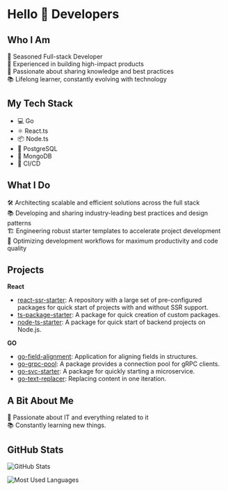 # Hello 👋 Developers

## Who I Am
🚀 Seasoned Full-stack Developer  
💼 Experienced in building high-impact products  
🌟 Passionate about sharing knowledge and best practices  
📚 Lifelong learner, constantly evolving with technology  

## My Tech Stack
- 💻 Go
- ⚛️ React.ts
- 📦 Node.ts
- 🐘 PostgreSQL
- 🍃 MongoDB
- 🔄 CI/CD

## What I Do
🛠️ Architecting scalable and efficient solutions across the full stack  
📚 Developing and sharing industry-leading best practices and design patterns  
🏗️ Engineering robust starter templates to accelerate project development  
🔄 Optimizing development workflows for maximum productivity and code quality  

## Projects
**React**
- [react-ssr-starter](https://github.com/t34-dev/react-ssr-starter): A repository with a large set of pre-configured packages for quick start of projects with and without SSR support.
- [ts-package-starter](https://github.com/t34-dev/ts-package-starter): A package for quick creation of custom packages.
- [node-ts-starter](https://github.com/t34-dev/node-ts-starter): A package for quick start of backend projects on Node.js.

**GO**
- [go-field-alignment](https://github.com/t34-dev/go-field-alignment): Application for aligning fields in structures.
- [go-grpc-pool](https://github.com/t34-dev/go-grpc-pool): A package provides a connection pool for gRPC clients.
- [go-svc-starter](https://github.com/t34-dev/go-svc-starter): A package for quickly starting a microservice.
- [go-text-replacer](https://github.com/t34-dev/go-text-replacer): Replacing content in one iteration.
  

## A Bit About Me
🌟 Passionate about IT and everything related to it  
📚 Constantly learning new things.

## GitHub Stats

![GitHub Stats](https://github-readme-stats.vercel.app/api?username=t34-dev&show_icons=true&theme=tokyonight)

![Most Used Languages](https://github-readme-stats.vercel.app/api/top-langs/?username=t34-dev&layout=compact&theme=tokyonight)
